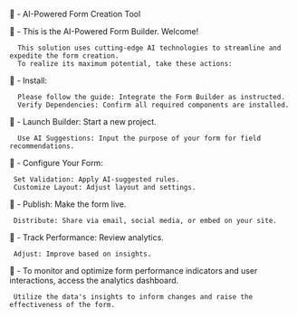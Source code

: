 📌 - AI-Powered Form Creation Tool


📌 -  This is the AI-Powered Form Builder. Welcome! 
      
      This solution uses cutting-edge AI technologies to streamline and expedite the form creation. 
      To realize its maximum potential, take these actions:

📌 -  Install:

      Please follow the guide: Integrate the Form Builder as instructed.
      Verify Dependencies: Confirm all required components are installed.

📌 -  Launch Builder: Start a new project.
          
      Use AI Suggestions: Input the purpose of your form for field recommendations.

📌 -  Configure Your Form:

     Set Validation: Apply AI-suggested rules.
     Customize Layout: Adjust layout and settings.

📌 - Publish: Make the form live.
         
     Distribute: Share via email, social media, or embed on your site.


📌 - Track Performance: Review analytics.
     
     Adjust: Improve based on insights.

📌 - To monitor and optimize form performance indicators and user interactions, access the analytics dashboard. 
     
     Utilize the data's insights to inform changes and raise the effectiveness of the form.
